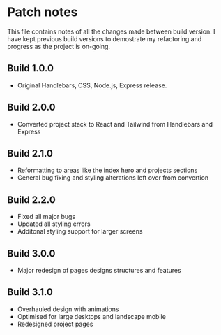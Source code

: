 # Patch notes

This file contains notes of all the changes made between build version.
I have kept previous build versions to demostrate my refactoring and progress as the project is on-going.

## Build 1.0.0

- Original Handlebars, CSS, Node.js, Express release.

## Build 2.0.0

- Converted project stack to React and Tailwind from Handlebars and Express

## Build 2.1.0

- Reformatting to areas like the index hero and projects sections
- General bug fixing and styling alterations left over from convertion

## Build 2.2.0

- Fixed all major bugs
- Updated all styling errors
- Additonal styling support for larger screens 

## Build 3.0.0

- Major redesign of pages designs structures and features

## Build 3.1.0

- Overhauled design with animations
- Optimised for large desktops and landscape mobile
- Redesigned project pages